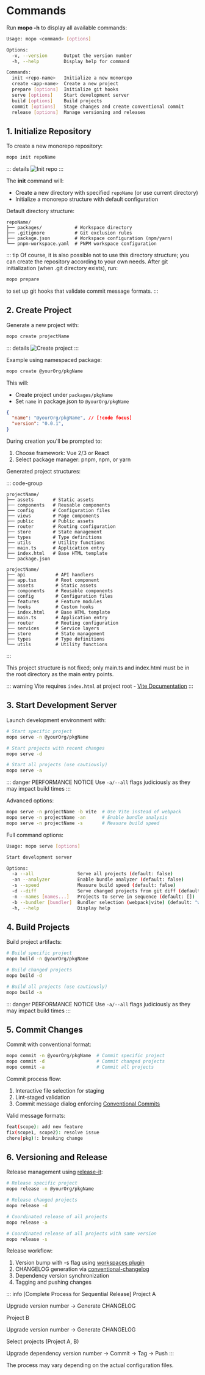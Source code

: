 # Commands

Run **mopo -h** to display all available commands:

```bash
Usage: mopo <command> [options]

Options:
  -v, --version      Output the version number
  -h, --help         Display help for command

Commands:
  init <repo-name>   Initialize a new monorepo
  create <app-name>  Create a new project
  prepare [options]  Initialize git hooks
  serve [options]    Start development server
  build [options]    Build projects
  commit [options]   Stage changes and create conventional commit
  release [options]  Manage versioning and releases
```

## 1. Initialize Repository

To create a new monorepo repository:

```bash
mopo init repoName
```

::: details
![Init repo](/init.gif)
:::

The **init** command will:
- Create a new directory with specified `repoName` (or use current directory)
- Initialize a monorepo structure with default configuration

Default directory structure:
```
repoName/
├── packages/            # Workspace directory
├── .gitignore           # Git exclusion rules
├── package.json         # Workspace configuration (npm/yarn)
└── pnpm-workspace.yaml  # PNPM workspace configuration
```

::: tip
Of course, it is also possible not to use this directory structure; you can create the repository according to your own needs.
After git initialization (when .git directory exists), run:
```bash
mopo prepare
```
to set up git hooks that validate commit message formats.
:::

## 2. Create Project

Generate a new project with:

```bash
mopo create projectName
```

::: details
![Create project](/create.gif)
:::

Example using namespaced package:
```bash
mopo create @yourOrg/pkgName
```
This will:
- Create project under `packages/pkgName`
- Set `name` in package.json to `@yourOrg/pkgName`

```json [package.json]
{
  "name": "@yourOrg/pkgName", // [!code focus]
  "version": "0.0.1",
}
```

During creation you'll be prompted to:
1. Choose framework: Vue 2/3 or React
2. Select package manager: pnpm, npm, or yarn

Generated project structures:

::: code-group
``` [Vue 2/3]
projectName/
├── assets       # Static assets
├── components   # Reusable components
├── config       # Configuration files
├── views        # Page components
├── public       # Public assets
├── router       # Routing configuration
├── store        # State management
├── types        # Type definitions
├── utils        # Utility functions
├── main.ts      # Application entry
├── index.html   # Base HTML template
└── package.json
```
``` [React]
projectName/
├── api           # API handlers
├── app.tsx       # Root component
├── assets        # Static assets
├── components    # Reusable components
├── config        # Configuration files
├── features      # Feature modules
├── hooks         # Custom hooks
├── index.html    # Base HTML template
├── main.ts       # Application entry
├── router        # Routing configuration
├── services      # Service layers
├── store         # State management
├── types         # Type definitions
└── utils         # Utility functions
```
:::

This project structure is not fixed; only main.ts and index.html must be in the root directory as the main entry points.

::: warning
Vite requires `index.html` at project root - [Vite Documentation](https://vite.dev/guide/#index-html-and-project-root)
:::

## 3. Start Development Server

Launch development environment with:

```bash
# Start specific project
mopo serve -n @yourOrg/pkgName

# Start projects with recent changes
mopo serve -d

# Start all projects (use cautiously)
mopo serve -a
```
::: danger PERFORMANCE NOTICE
Use `-a/--all` flags judiciously as they may impact build times
:::

Advanced options:
```bash
mopo serve -n projectName -b vite  # Use Vite instead of webpack
mopo serve -n projectName -an      # Enable bundle analysis
mopo serve -n projectName -s       # Measure build speed
```

Full command options:
```bash
Usage: mopo serve [options]

Start development server

Options:
  -a --all                Serve all projects (default: false)
  -an --analyzer          Enable bundle analyzer (default: false)
  -s --speed              Measure build speed (default: false)
  -d --diff               Serve changed projects from git diff (default: false)
  -n --names [names...]   Projects to serve in sequence (default: [])
  -b --bundler [bundler]  Bundler selection (webpack|vite) (default: "webpack")
  -h, --help              Display help
```

## 4. Build Projects

Build project artifacts:

```bash
# Build specific project
mopo build -n @yourOrg/pkgName

# Build changed projects
mopo build -d

# Build all projects (use cautiously)
mopo build -a
```
::: danger PERFORMANCE NOTICE
Use `-a/--all` flags judiciously as they may impact build times
:::
## 5. Commit Changes

Commit with conventional format:

```bash
mopo commit -n @yourOrg/pkgName  # Commit specific project
mopo commit -d                   # Commit changed projects
mopo commit -a                   # Commit all projects
```

Commit process flow:
1. Interactive file selection for staging
2. Lint-staged validation
3. Commit message dialog enforcing [Conventional Commits](https://www.conventionalcommits.org/)

Valid message formats:
```bash
feat(scope): add new feature
fix(scope1, scope2): resolve issue
chore(pkg)!: breaking change
```

## 6. Versioning and Release

Release management using [release-it](https://github.com/release-it/release-it):

```bash
# Release specific project
mopo release -n @yourOrg/pkgName

# Release changed projects
mopo release -d

# Coordinated release of all projects
mopo release -a

# Coordinated release of all projects with same version
mopo release -s
```

Release workflow:
1. Version bump with -s flag using [workspaces plugin](https://github.com/release-it-plugins/workspaces)
2. CHANGELOG generation via [conventional-changelog](https://github.com/release-it/conventional-changelog)
3. Dependency version synchronization
4. Tagging and pushing changes

::: info [Complete Process for Sequential Release]
Project A

Upgrade version number -> Generate CHANGELOG

Project B

Upgrade version number -> Generate CHANGELOG

Select projects (Project A, B)

Upgrade dependency version number -> Commit -> Tag -> Push
:::

The process may vary depending on the actual configuration files.

